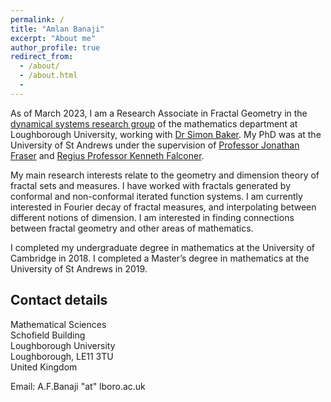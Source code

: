 ```yaml
---
permalink: /
title: "Amlan Banaji"
excerpt: "About me"
author_profile: true
redirect_from:
  - /about/
  - /about.html
  -
---
```


As of March 2023, I am a Research Associate in Fractal Geometry in the [dynamical systems research group](https://www.lboro.ac.uk/departments/maths/research/research-groups-and-centres/dynamical-systems/) of the mathematics department at Loughborough University, working with [Dr Simon Baker](https://simonbakermaths.wordpress.com/). My PhD was at the University of St Andrews under the supervision of [Professor Jonathan Fraser](https://jonathan-fraser.github.io/homepage/) and [Regius Professor Kenneth Falconer](https://kennethfalconer.github.io/index.html). 

My main research interests relate to the geometry and dimension theory of fractal sets and measures. I have worked with fractals generated by conformal and non-conformal iterated function systems. I am currently interested in Fourier decay of fractal measures, and interpolating between different notions of dimension. I am interested in finding connections between fractal geometry and other areas of mathematics. 

I completed my undergraduate degree in mathematics at the University of Cambridge in 2018. I completed a Master’s degree in mathematics at the University of St Andrews in 2019. 

## Contact details

Mathematical Sciences  
Schofield Building  
Loughborough University  
Loughborough,  LE11 3TU  
United Kingdom

Email: A.F.Banaji "at" lboro.ac.uk
